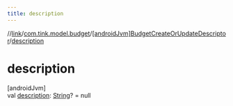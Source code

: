 ```yaml
---
title: description
---
```

//[link](../../../index.html)/[com.tink.model.budget](../index.html)/[[androidJvm]BudgetCreateOrUpdateDescriptor](index.html)/[description](description.html)



# description



[androidJvm]\
val [description](description.html): [String](https://kotlinlang.org/api/latest/jvm/stdlib/kotlin/-string/index.html)? = null




